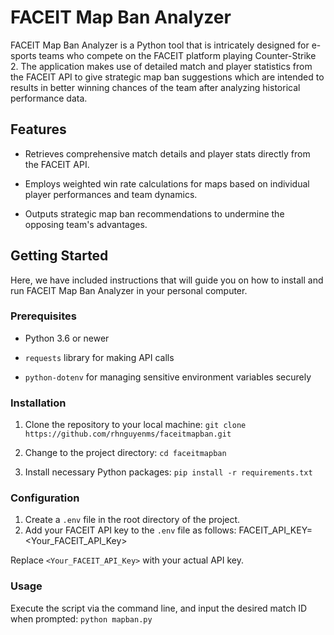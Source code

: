 # FACEIT Map Ban Analyzer

FACEIT Map Ban Analyzer is a Python tool that is intricately designed for e-sports teams who compete on the FACEIT platform playing Counter-Strike 2. The application makes use of detailed match and player statistics from the FACEIT API to give strategic map ban suggestions which are intended to results in better winning chances of the team after analyzing historical performance data.

## Features

- Retrieves comprehensive match details and player stats directly from the FACEIT API.

- Employs weighted win rate calculations for maps based on individual player performances and team dynamics.

- Outputs strategic map ban recommendations to undermine the opposing team's advantages.

## Getting Started

Here, we have included instructions that will guide you on how to install and run FACEIT Map Ban Analyzer in your personal computer.

### Prerequisites

- Python 3.6 or newer

- `requests` library for making API calls

- `python-dotenv` for managing sensitive environment variables securely
  
### Installation
1. Clone the repository to your local machine:
`git clone https://github.com/rhnguyenms/faceitmapban.git`

2. Change to the project directory:
`cd faceitmapban`

3. Install necessary Python packages:
`pip install -r requirements.txt`

### Configuration

1. Create a `.env` file in the root directory of the project.
2. Add your FACEIT API key to the `.env` file as follows:
FACEIT_API_KEY=<Your_FACEIT_API_Key>

Replace `<Your_FACEIT_API_Key>` with your actual API key.

### Usage

Execute the script via the command line, and input the desired match ID when prompted:
`python mapban.py`





